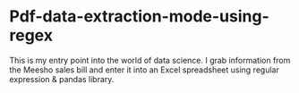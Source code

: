 # Pdf-data-extraction-mode-using-regex
This is my entry point into the world of data science. I grab information from the Meesho sales bill and enter it into an Excel spreadsheet using regular expression &amp; pandas library.
